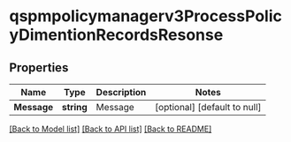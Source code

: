 # qspmpolicymanagerv3ProcessPolicyDimentionRecordsResonse

## Properties
Name | Type | Description | Notes
------------ | ------------- | ------------- | -------------
**Message** | **string** | Message | [optional] [default to null]

[[Back to Model list]](../README.md#documentation-for-models) [[Back to API list]](../README.md#documentation-for-api-endpoints) [[Back to README]](../README.md)



